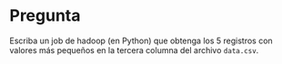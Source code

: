 Pregunta
===========================================================================

Escriba un job de hadoop (en Python) que obtenga los 5 registros con 
valores más pequeños en la tercera columna del  archivo `data.csv`.  
